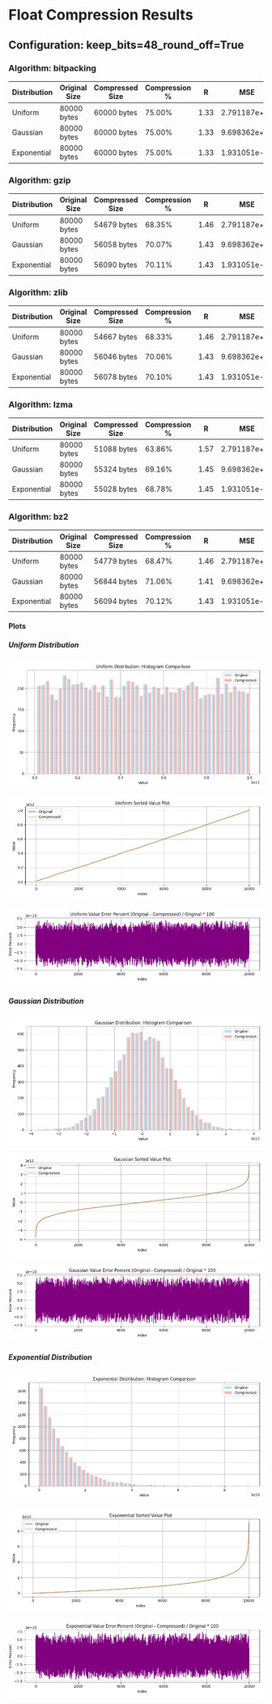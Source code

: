 # Float Compression Results

## Configuration: keep_bits=48_round_off=True

### Algorithm: bitpacking

| Distribution | Original Size | Compressed Size | Compression % | R | MSE |
| ------------ | ------------- | --------------- | ------------- | --- | --- |
| Uniform | 80000 bytes | 60000 bytes | 75.00% | 1.33 | 2.791187e+00 |
| Gaussian | 80000 bytes | 60000 bytes | 75.00% | 1.33 | 9.698362e+00 |
| Exponential | 80000 bytes | 60000 bytes | 75.00% | 1.33 | 1.931051e-03 |

### Algorithm: gzip

| Distribution | Original Size | Compressed Size | Compression % | R | MSE |
| ------------ | ------------- | --------------- | ------------- | --- | --- |
| Uniform | 80000 bytes | 54679 bytes | 68.35% | 1.46 | 2.791187e+00 |
| Gaussian | 80000 bytes | 56058 bytes | 70.07% | 1.43 | 9.698362e+00 |
| Exponential | 80000 bytes | 56090 bytes | 70.11% | 1.43 | 1.931051e-03 |

### Algorithm: zlib

| Distribution | Original Size | Compressed Size | Compression % | R | MSE |
| ------------ | ------------- | --------------- | ------------- | --- | --- |
| Uniform | 80000 bytes | 54667 bytes | 68.33% | 1.46 | 2.791187e+00 |
| Gaussian | 80000 bytes | 56046 bytes | 70.06% | 1.43 | 9.698362e+00 |
| Exponential | 80000 bytes | 56078 bytes | 70.10% | 1.43 | 1.931051e-03 |

### Algorithm: lzma

| Distribution | Original Size | Compressed Size | Compression % | R | MSE |
| ------------ | ------------- | --------------- | ------------- | --- | --- |
| Uniform | 80000 bytes | 51088 bytes | 63.86% | 1.57 | 2.791187e+00 |
| Gaussian | 80000 bytes | 55324 bytes | 69.16% | 1.45 | 9.698362e+00 |
| Exponential | 80000 bytes | 55028 bytes | 68.78% | 1.45 | 1.931051e-03 |

### Algorithm: bz2

| Distribution | Original Size | Compressed Size | Compression % | R | MSE |
| ------------ | ------------- | --------------- | ------------- | --- | --- |
| Uniform | 80000 bytes | 54779 bytes | 68.47% | 1.46 | 2.791187e+00 |
| Gaussian | 80000 bytes | 56844 bytes | 71.06% | 1.41 | 9.698362e+00 |
| Exponential | 80000 bytes | 56094 bytes | 70.12% | 1.43 | 1.931051e-03 |

#### Plots

##### Uniform Distribution

![uniform Histogram](../plots/uniform_histogram_comparison.png)

![uniform Sorted Plot](../plots/uniform_sorted_plot.png)

![uniform Error Plot](../plots/uniform_error_percent_plot.png)

##### Gaussian Distribution

![gaussian Histogram](../plots/gaussian_histogram_comparison.png)

![gaussian Sorted Plot](../plots/gaussian_sorted_plot.png)

![gaussian Error Plot](../plots/gaussian_error_percent_plot.png)

##### Exponential Distribution

![exponential Histogram](../plots/exponential_histogram_comparison.png)

![exponential Sorted Plot](../plots/exponential_sorted_plot.png)

![exponential Error Plot](../plots/exponential_error_percent_plot.png)

